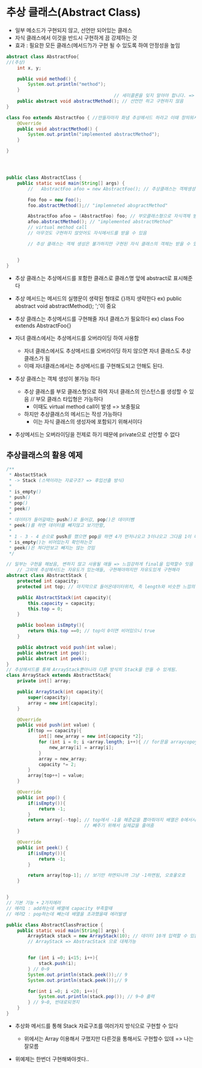 # 추상 클래스(Abstract Class)

 - 일부 메소드가 구현되지 않고, 선언만 되어있는 클래스
 - 자식 클래스에서 이것을 반드시 구현하게 끔 강제하는 것
 - 효과 : 필요한 모든 클래스(메서드?)가 구현 될 수 있도록 하여 안정성을 높임
 
```java
abstract class AbstractFoo{
//(추상)
    int x, y;

    public void method() {
        System.out.println("method");
    }
                                        // 세미콜론을 잊지 말아야 합니다. => 시험나옴!!!!
    public abstract void abstractMethod(); // 선언만 하고 구현하지 않음
}

class Foo extends AbstractFoo { //만들자마자 화냄 추상메서드 하라고 이때 창띄워서 implements 클릭해주면됨
    @Override
    public void abstractMethod() {
        System.out.println("implemented abstractMethod");
    }

}




public class AbstractClass {
    public static void main(String[] args) {
        //   AbstractFoo afoo = new AbstractFoo(); // 추상클래스는 객체생성이 불가

        Foo foo = new Foo();
        foo.abstractMethod();// "implemneted absgractMethod"

        AbstractFoo afoo = (AbstractFoo) foo; // 부모클래스형으로 자식객체 받음
        afoo.abstractMethod(); // "implemented abstractMethod"
        // virtual method call
        // 아무것도 구현하지 않앗어도 자식메서드를 받을 수 있음

        // 추상 클래스는 객체 생성은 불가하지만 구현된 자식 클래스의 객체는 받을 수 있다.


    }
}
```

- 추상 클래스는 추상메서드를 포함한 클래스로 클래스명 앞에 abstract로 표시해준다

- 추상 메서드는 메서드의 실행문이 생략된 형태로 {}까지 생략한다 ex) public abstract void abstractMethod(); ';'이 중요

- 추상 클래스는 추상메서드를 구현해줄 자녀 클래스가 필요하다 ex) class Foo extends AbstractFoo{}

- 자녀 클래스에서는 추상메서드를 오버라이딩 하여 사용함
    - 자녀 클래스에서도 추상메서드를 오버라이딩 하지 않으면 자녀 클래스도 추상클래스가 됨
    - 이때 자녀클래스에서는 추상메서드를 구현해도되고 안해도 된다.
        
- 추상 클래스는 객체 생성이 불가능 하다
    - 추상 클래스를 부모 클래스형으로 하여 자녀 클래스의 인스턴스를 생성할 수 있음 // 부모 클래스 타입형은 가능하다
        - 이때도 virtual method call이 발생 => 보충필요
    - 하지만 추상클래스의 메서드는 작성 가능하다
        - 이는 자식 클래스의 생성자에 포함되기 위해서이다

- 추상메서드는 오버라이딩을 전제로 하기 때문에 private으로 선언할 수 없다


## 추상클래스의 활용 예제

```java
/**
 * AbstactStack
 * -> Stack (스택이라는 자료구조? => 후입선출 방식)
 *
 * is_empty()
 * push()
 * pop()
 * peek()
 *
 * 데이터가 들어갈때는 push()로 들어감, pop()은 데이터뺌
 * peek()를 하면 데이터를 빼지않고 보기만함,
 *
 * 1 - 3 - 4 순으로 push를 했으면 pop을 하면 4가 먼저나오고 3이나오고 그다음 1이 나옴(후입선출)
 * is_empty()는 비어있는지 확인하는것
 * peek()은 쳐다만보고 빼지는 않는 것임
 */

// 일부는 구현을 해놨음, 변하지 않고 사용될 애들 => 느낌강하게 final을 입력할수 잇음
    // 그외에 추상메서드는 자유도가 있는애들, 구현해야햐지만 자유도있게 구현해라
abstract class AbstractStack {
    protected int capacity;
    protected int top; // 마지막으로 들어온데이터위치, 즉 length와 비슷한 느낌의 스택용

    public AbstractStack(int capacity){
        this.capacity = capacity;
        this.top = 0;
    }

    public boolean isEmpty(){
        return this.top ==0; // top이 0이면 비어있으니 true
    }

    public abstract void push(int value);
    public abstract int pop();
    public abstract int peek();
}
// 추상메서드를 통해 ArrayStack뿐아니라 다른 방식의 Stack을 만들 수 있게됨.
class ArrayStack extends AbstractStack{
    private int[] array;

    public ArrayStack(int capacity){
        super(capacity);
        array = new int[capacity];
    }

    @Override
    public void push(int value) {
        if(top == capacity){
            int[] new_array = new int[capacity *2];
            for (int i = 0; i <array.length; i++){ // for문을 arraycopoy로 대체할수있다는 매세지뜸
                new_array[i] = array[i];
            }
            array = new_array;
            capacity *= 2;
        }
        array[top++] = value;
    }

    @Override
    public int pop() {
        if(isEmpty()){
            return -1;
        }
        return array[--top]; // top에서 -1을 해준값을 뽑아줘야지 배열은 0에서시작하니까~
                             // 빼주기 위해서 실제값을 줄여줌
    }

    @Override
    public int peek() {
        if(isEmpty()){
            return -1;
        }

        return array[top-1]; // 보기만 하면되니까 그냥 -1하면됨, 오호옿오호
    }


}
// 기본 기능 + 2가지에러
// 에러1 : add하는데 배열에 capacity 부족할때
// 에러2 : pop하는데 빼는데 배열을 초과했을때 에러발생

public class AbstractClassPractice {
    public static void main(String[] args) {
        ArrayStack stack = new ArrayStack(10); // 데이터 10개 입력할 수 있음
        // ArrayStack => AbstracStack 으로 대체가능


        for (int i =0; i<15; i++){
            stack.push(i);
        } // 0~9
        System.out.println(stack.peek());// 9
        System.out.println(stack.peek());// 9

        for(int i =0; i <20; i++){
            System.out.println(stack.pop()); // 9~0 출력
        } // 9~0, 반대로되겟지
    }
}
```
- 추상화 메서드를 통해 Stack 자료구조를 여러가지 방식으로 구현할 수 있다
    - 위에서는 Array 이용해서 구했지만 다른것을 통해서도 구현할수 있데 => 나는잘모름
    
- 위예제는 한번더 구현해봐야겟다.. 